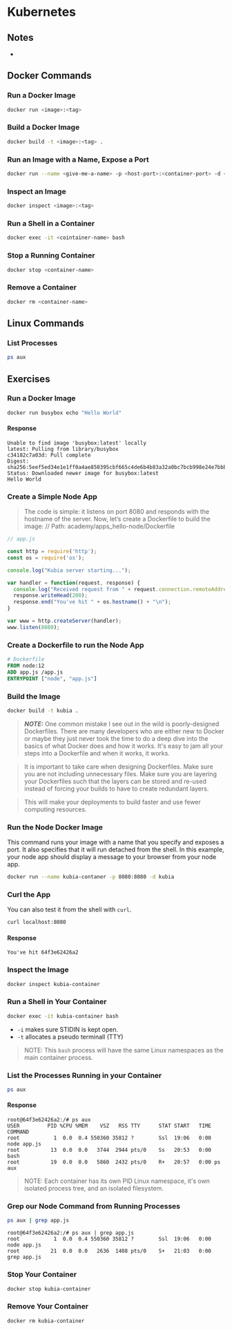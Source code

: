 # Kubernetes

## Notes
- 

## Docker Commands

### Run a Docker Image
```sh
docker run <image>:<tag>
```

### Build a Docker Image
```sh
docker build -t <image>:<tag> .
```

### Run an Image with a Name, Expose a Port

```sh
docker run --name <give-me-a-name> -p <host-port>:<container-port> -d <image>:<tag>
```

### Inspect an Image
```sh
docker inspect <image>:<tag>
```
### Run a Shell in a Container
```sh
docker exec -it <cointainer-name> bash
```

### Stop a Running Container
```sh
docker stop <container-name>
```

### Remove a Container
```sh
docker rm <container-name>
```

## Linux Commands

### List Processes
```sh
ps aux
```

## Exercises

### Run a Docker Image
```sh
docker run busybox echo "Hello World"
```

#### Response
```
Unable to find image 'busybox:latest' locally
latest: Pulling from library/busybox
c34182c7a03d: Pull complete 
Digest: sha256:5eef5ed34e1e1ff0a4ae850395cbf665c4de6b4b83a32a0bc7bcb998e24e7bbb
Status: Downloaded newer image for busybox:latest
Hello World
```

### Create a Simple Node App

>  The code is simple: it listens on port 8080 and responds with the hostname of the server. 
 Now, let’s create a Dockerfile to build the image: 
 // Path: academy/apps_hello-node/Dockerfile

```js
// app.js

const http = require('http');
const os = require('os');

console.log("Kubia server starting...");

var handler = function(request, response) {
  console.log("Received request from " + request.connection.remoteAddress);
  response.writeHead(200);
  response.end("You've hit " + os.hostname() + "\n");
}

var www = http.createServer(handler);
www.listen(8080);
```

### Create a Dockerfile to run the Node App

```Dockerfile
# Dockerfile
FROM node:12
ADD app.js /app.js
ENTRYPOINT ["node", "app.js"]
```

### Build the Image

```sh
docker build -t kubia .
```
> ***NOTE:***
> One common mistake I see out in the wild is poorly-designed Dockerfiles. There are many developers who are either new to Docker or maybe they just never took the time to do a deep dive into the basics of what Docker does and how it works. It's easy to jam all your steps into a Dockerfile and when it works, it works.

> It is important to take care when designing Dockerfiles. Make sure you are not including unnecessary files. Make sure you are layering your Dockerfiles such that the layers can be stored and re-used instead of forcing your builds to have to create redundant layers.

> This will make your deployments to build faster and use fewer computing resources.

### Run the Node Docker Image
This command runs your image with a name that you specify and exposes a port. It also specifies that it will run detached from the shell. In this example, your node app should display a message to your browser from your node app.
```sh
docker run --name kubia-contaner -p 8080:8080 -d kubia
```

### Curl the App
You can also test it from the shell with `curl`.
```sh
curl localhost:8080
```
#### Response
```
You've hit 64f3e62426a2
```

### Inspect the Image
```sh
docker inspect kubia-container
```

### Run a Shell in Your Container

```sh
docker exec -it kubia-container bash
```

- `-i` makes sure STIDIN is kept open.
- `-t` allocates a pseudo terminall (TTY)

> NOTE: This `bash` process will have the same Linux namespaces as the main container process.

### List the Processes Running in your Container
```sh
ps aux
```

#### Response
```
root@64f3e62426a2:/# ps aux
USER         PID %CPU %MEM    VSZ   RSS TTY      STAT START   TIME COMMAND
root           1  0.0  0.4 550360 35812 ?        Ssl  19:06   0:00 node app.js
root          13  0.0  0.0   3744  2944 pts/0    Ss   20:53   0:00 bash
root          19  0.0  0.0   5860  2432 pts/0    R+   20:57   0:00 ps aux
```

> NOTE: Each container has its own PID Linux namespace, it's own isolated process tree, and an isolated filesystem. 

### Grep our Node Command from Running Processes
```sh
ps aux | grep app.js
```

```response 
root@64f3e62426a2:/# ps aux | grep app.js
root           1  0.0  0.4 550360 35812 ?        Ssl  19:06   0:00 node app.js
root          21  0.0  0.0   2636  1408 pts/0    S+   21:03   0:00 grep app.js
```
### Stop Your Container
```sh
docker stop kubia-container
```

### Remove Your Container
```sh
docker rm kubia-container
```

